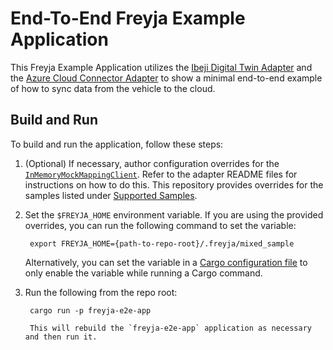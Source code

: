 # End-To-End Freyja Example Application

This Freyja Example Application utilizes the [Ibeji Digital Twin Adapter](../../freyja_adapters/digital_twin/ibeji_adapter/) and the [Azure Cloud Connector Adapter](../../freyja_adapters/cloud/azure_cloud_connector_adapter/) to show a minimal end-to-end example of how to sync data from the vehicle to the cloud.

## Build and Run

To build and run the application, follow these steps:

1. (Optional) If necessary, author configuration overrides for the [`InMemoryMockMappingClient`](https://github.com/eclipse-ibeji/freyja/tree/main/mapping_clients/in_memory_mock_mapping_client). Refer to the adapter README files for instructions on how to do this. This repository provides overrides for the samples listed under [Supported Samples](../ibeji_adapter/README.md#supported-samples).

1. Set the `$FREYJA_HOME` environment variable. If you are using the provided overrides, you can run the following command to set the variable:

        export FREYJA_HOME={path-to-repo-root}/.freyja/mixed_sample

    Alternatively, you can set the variable in a [Cargo configuration file](https://doc.rust-lang.org/cargo/reference/config.html) to only enable the variable while running a Cargo command.

1. Run the following from the repo root:

        cargo run -p freyja-e2e-app

        This will rebuild the `freyja-e2e-app` application as necessary and then run it.
